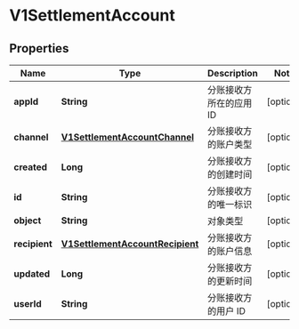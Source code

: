 
# V1SettlementAccount

## Properties
Name | Type | Description | Notes
------------ | ------------- | ------------- | -------------
**appId** | **String** | 分账接收方所在的应用 ID |  [optional]
**channel** | [**V1SettlementAccountChannel**](V1SettlementAccountChannel.md) | 分账接收方的账户类型 |  [optional]
**created** | **Long** | 分账接收方的创建时间 |  [optional]
**id** | **String** | 分账接收方的唯一标识 |  [optional]
**object** | **String** | 对象类型 |  [optional]
**recipient** | [**V1SettlementAccountRecipient**](V1SettlementAccountRecipient.md) | 分账接收方的账户信息 |  [optional]
**updated** | **Long** | 分账接收方的更新时间 |  [optional]
**userId** | **String** | 分账接收方的用户 ID |  [optional]




